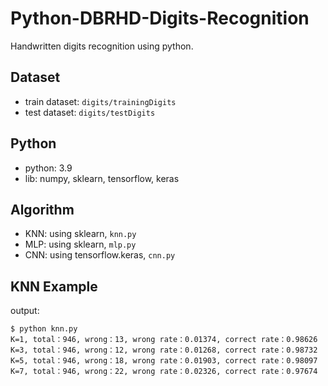 # Python-DBRHD-Digits-Recognition

Handwritten digits recognition using python.

## Dataset

- train dataset: `digits/trainingDigits`
- test dataset: `digits/testDigits`

## Python

- python: 3.9
- lib: numpy, sklearn, tensorflow, keras

## Algorithm

- KNN: using sklearn, `knn.py`
- MLP: using sklearn, `mlp.py`
- CNN: using tensorflow.keras, `cnn.py`

## KNN Example

output:

```shell
$ python knn.py
K=1, total：946, wrong：13, wrong rate：0.01374, correct rate：0.98626
K=3, total：946, wrong：12, wrong rate：0.01268, correct rate：0.98732
K=5, total：946, wrong：18, wrong rate：0.01903, correct rate：0.98097
K=7, total：946, wrong：22, wrong rate：0.02326, correct rate：0.97674
```
